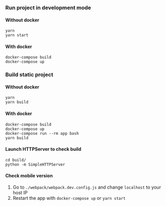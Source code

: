 ### Run project in development mode

#### Without docker

```
yarn
yarn start
```

#### With docker

```
docker-compose build
docker-compose up
```

### Build static project

#### Without docker

```
yarn
yarn build
```

#### With docker

```
docker-compose build
docker-compose up
docker-compose run --rm app bash
yarn build
```

#### Launch HTTPServer to check build
```
cd build/
python -m SimpleHTTPServer
```
#### Check mobile version

1. Go to `./webpack/webpack.dev.config.js` and change `localhost` to your host IP
2. Restart the app with `docker-compose up` or `yarn start`
